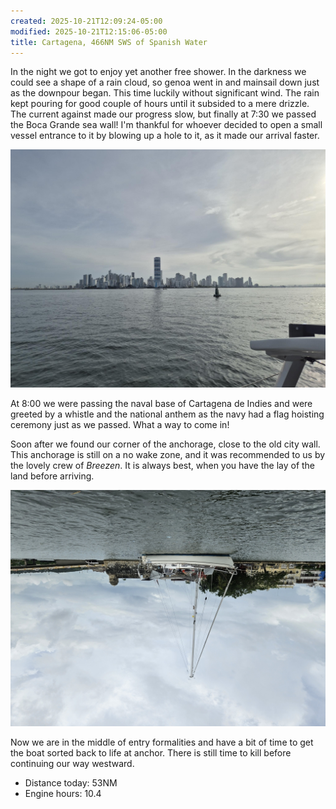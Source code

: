 ```yaml
---
created: 2025-10-21T12:09:24-05:00
modified: 2025-10-21T12:15:06-05:00
title: Cartagena, 466NM SWS of Spanish Water
---
```


In the night we got to enjoy yet another free shower. In the darkness we could see a shape of a rain cloud, so genoa went in and mainsail down just as the downpour began. This time luckily without significant wind. The rain kept pouring for good couple of hours until it subsided to a mere drizzle. The current against made our progress slow, but finally at 7:30 we passed the Boca Grande sea wall! I'm thankful for whoever decided to open a small vessel entrance to it by blowing up a hole to it, as it made our arrival faster.

![Image](../2025/0c988935867610e201931cfb09f5edb8.jpg) 

At 8:00 we were passing the naval base of Cartagena de Indies and were greeted by a whistle and the national anthem as the navy had a flag hoisting ceremony just as we passed. What a way to come in!

Soon after we found our corner of the anchorage, close to the old city wall. This anchorage is still on a no wake zone, and it was recommended to us by the lovely crew of _Breezen_. It is always best, when you have the lay of the land before arriving. 

![Image](../2025/dd3481bdd4e2e967c6623513ff910a94.jpg) 

Now we are in the middle of entry formalities and have a bit of time to get the boat sorted back to life at anchor. There is still time to kill before continuing our way westward.

* Distance today: 53NM
* Engine hours: 10.4
